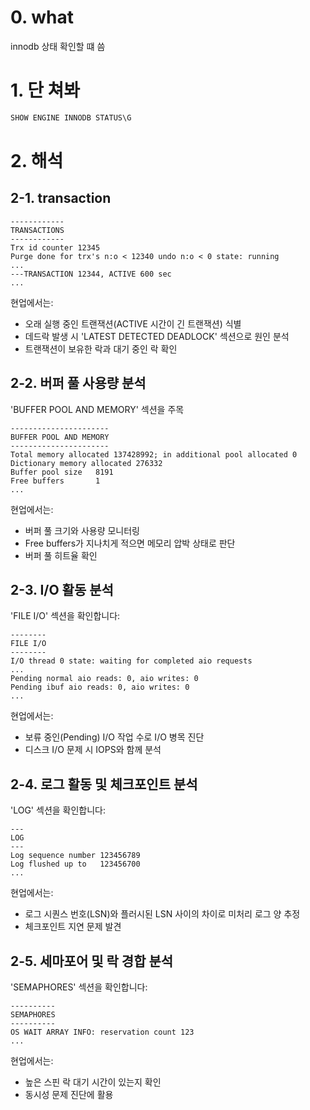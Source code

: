 # 0. what 
innodb 상태 확인할 떄 씀 

# 1. 단 쳐봐 

```sql 
SHOW ENGINE INNODB STATUS\G
```

# 2. 해석 

## 2-1. transaction 
```
------------
TRANSACTIONS
------------
Trx id counter 12345
Purge done for trx's n:o < 12340 undo n:o < 0 state: running
...
---TRANSACTION 12344, ACTIVE 600 sec
...
```

현업에서는:

- 오래 실행 중인 트랜잭션(ACTIVE 시간이 긴 트랜잭션) 식별
- 데드락 발생 시 'LATEST DETECTED DEADLOCK' 섹션으로 원인 분석
- 트랜잭션이 보유한 락과 대기 중인 락 확인

## 2-2. 버퍼 풀 사용량 분석
'BUFFER POOL AND MEMORY' 섹션을 주목

```
----------------------
BUFFER POOL AND MEMORY
----------------------
Total memory allocated 137428992; in additional pool allocated 0
Dictionary memory allocated 276332
Buffer pool size   8191
Free buffers       1
...
```

현업에서는:

- 버퍼 풀 크기와 사용량 모니터링
- Free buffers가 지나치게 적으면 메모리 압박 상태로 판단
- 버퍼 풀 히트율 확인

## 2-3. I/O 활동 분석

'FILE I/O' 섹션을 확인합니다:
 
```
--------
FILE I/O
--------
I/O thread 0 state: waiting for completed aio requests
...
Pending normal aio reads: 0, aio writes: 0
Pending ibuf aio reads: 0, aio writes: 0
...
```

현업에서는:

- 보류 중인(Pending) I/O 작업 수로 I/O 병목 진단
- 디스크 I/O 문제 시 IOPS와 함께 분석

## 2-4. 로그 활동 및 체크포인트 분석
'LOG' 섹션을 확인합니다: 

```
---
LOG
---
Log sequence number 123456789
Log flushed up to   123456700
...
```

현업에서는:

- 로그 시퀀스 번호(LSN)와 플러시된 LSN 사이의 차이로 미처리 로그 양 추정
- 체크포인트 지연 문제 발견

## 2-5. 세마포어 및 락 경합 분석
'SEMAPHORES' 섹션을 확인합니다: 

```
----------
SEMAPHORES
----------
OS WAIT ARRAY INFO: reservation count 123
...
```


현업에서는:

- 높은 스핀 락 대기 시간이 있는지 확인
- 동시성 문제 진단에 활용

